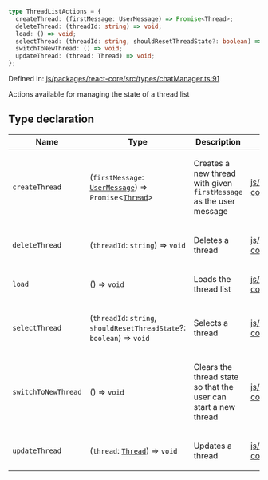 ```ts
type ThreadListActions = {
  createThread: (firstMessage: UserMessage) => Promise<Thread>;
  deleteThread: (threadId: string) => void;
  load: () => void;
  selectThread: (threadId: string, shouldResetThreadState?: boolean) => void;
  switchToNewThread: () => void;
  updateThread: (thread: Thread) => void;
};
```

Defined in: [js/packages/react-core/src/types/chatManager.ts:91](https://github.com/thesysdev/crayon/blob/main/js/packages/react-core/src/types/chatManager.ts#L91)

Actions available for managing the state of a thread list

## Type declaration

<table>
<thead>
<tr>
<th>Name</th>
<th>Type</th>
<th>Description</th>
<th>Defined in</th>
</tr>
</thead>
<tbody>
<tr>
<td>

<a id="createthread"></a> `createThread`

</td>
<td>

(`firstMessage`: [`UserMessage`](UserMessage.md)) => `Promise`\<[`Thread`](Thread.md)\>

</td>
<td>

Creates a new thread with given `firstMessage` as the user message

</td>
<td>

[js/packages/react-core/src/types/chatManager.ts:97](https://github.com/thesysdev/crayon/blob/main/js/packages/react-core/src/types/chatManager.ts#L97)

</td>
</tr>
<tr>
<td>

<a id="deletethread"></a> `deleteThread`

</td>
<td>

(`threadId`: `string`) => `void`

</td>
<td>

Deletes a thread

</td>
<td>

[js/packages/react-core/src/types/chatManager.ts:103](https://github.com/thesysdev/crayon/blob/main/js/packages/react-core/src/types/chatManager.ts#L103)

</td>
</tr>
<tr>
<td>

<a id="load"></a> `load`

</td>
<td>

() => `void`

</td>
<td>

Loads the thread list

</td>
<td>

[js/packages/react-core/src/types/chatManager.ts:93](https://github.com/thesysdev/crayon/blob/main/js/packages/react-core/src/types/chatManager.ts#L93)

</td>
</tr>
<tr>
<td>

<a id="selectthread"></a> `selectThread`

</td>
<td>

(`threadId`: `string`, `shouldResetThreadState`?: `boolean`) => `void`

</td>
<td>

Selects a thread

</td>
<td>

[js/packages/react-core/src/types/chatManager.ts:99](https://github.com/thesysdev/crayon/blob/main/js/packages/react-core/src/types/chatManager.ts#L99)

</td>
</tr>
<tr>
<td>

<a id="switchtonewthread"></a> `switchToNewThread`

</td>
<td>

() => `void`

</td>
<td>

Clears the thread state so that the user can start a new thread

</td>
<td>

[js/packages/react-core/src/types/chatManager.ts:95](https://github.com/thesysdev/crayon/blob/main/js/packages/react-core/src/types/chatManager.ts#L95)

</td>
</tr>
<tr>
<td>

<a id="updatethread"></a> `updateThread`

</td>
<td>

(`thread`: [`Thread`](Thread.md)) => `void`

</td>
<td>

Updates a thread

</td>
<td>

[js/packages/react-core/src/types/chatManager.ts:101](https://github.com/thesysdev/crayon/blob/main/js/packages/react-core/src/types/chatManager.ts#L101)

</td>
</tr>
</tbody>
</table>
